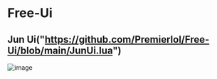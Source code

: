 # Free-Ui


## Jun Ui("https://github.com/Premierlol/Free-Ui/blob/main/JunUi.lua")

![image](https://github.com/user-attachments/assets/ad191fd6-220f-4eb6-930c-71a14ce7c9ff)

